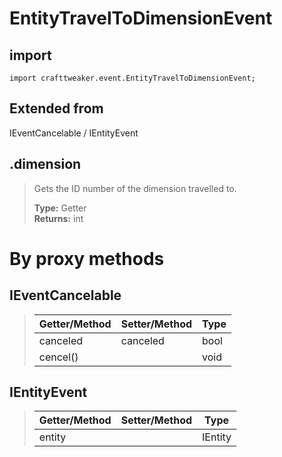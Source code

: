 # EntityTravelToDimensionEvent

## import
`import crafttweaker.event.EntityTravelToDimensionEvent;`

## Extended from
IEventCancelable / IEntityEvent

## .dimension
> Gets the ID number of the dimension travelled to.
>
> **Type:** Getter  
> **Returns:** int

# By proxy methods

## IEventCancelable
> | Getter/Method   | Setter/Method     | Type                  |
> |-----------------|-------------------|-----------------------|
> | canceled        | canceled          | bool                  |
> | cencel()        |                   | void                  |

## IEntityEvent
> | Getter/Method   | Setter/Method     | Type                  |
> |-----------------|-------------------|-----------------------|
> | entity          |                   | IEntity               |